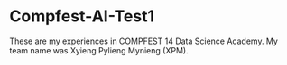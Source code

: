# Compfest-AI-Test1
These are my experiences in COMPFEST 14 Data Science Academy.
My team name was Xyieng Pylieng Mynieng (XPM).
